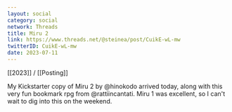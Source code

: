 ```yaml
---
layout: social
category: social
network: Threads
title: Miru 2
link: https://www.threads.net/@steinea/post/CuikE-wL-mw
twitterID: CuikE-wL-mw
date: 2023-07-11
---
```


[[2023]] / [[Posting]]

My Kickstarter copy of Miru 2 by @hinokodo arrived today, along with this very fun bookmark rpg from @rattiincantati. Miru 1 was excellent, so I can't wait to dig into this on the weekend.

